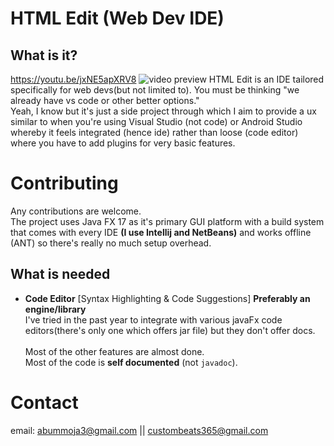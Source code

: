# HTML Edit (Web Dev IDE)
## What is it?
https://youtu.be/jxNE5apXRV8
![video preview](https://youtu.be/jxNE5apXRV8)
HTML Edit is an IDE tailored specifically for web devs(but not limited to).
You must be thinking "we already have vs code or other better options." <br>
Yeah, I know but it's just a side project through which I aim to provide a ux similar to when you're using Visual Studio (not code) or Android Studio whereby it feels integrated (hence ide) rather than loose (code editor) where you have to add plugins for very basic features.
# Contributing
Any contributions are welcome.
<br>The project uses Java FX 17 as it's primary GUI platform with a build system that comes with every IDE **(I use Intellij and NetBeans)** and works offline (ANT) so there's really no much setup overhead.
## What is needed
- **Code Editor** [Syntax Highlighting & Code Suggestions]
  **Preferably an engine/library**
  <br>I've tried in the past year to integrate with various javaFx code editors(there's only one which offers jar file) but they don't offer docs.<br>
<br> Most of the other features are almost done.<br>
Most of the code is **self documented** (not ```javadoc```).
# Contact
email: abummoja3@gmail.com || custombeats365@gmail.com
